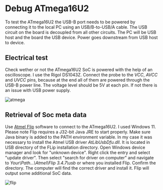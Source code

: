 # Debug ATmega16U2
To test the ATmega16U2 the USB-B port needs to be powered by connecting it to the local PC using an USB/B-to-USB/A cable. The USB circuit on the board is decoupled from all other circuits. The PC will be USB host and the board the USB device. Power goes downstream from USB host to device.
## Electrical test
Check wether or not the ATmega16U2 SoC is powered with the help of an oscilloscope. I use the Rigol DS1043Z. Connect the probe to the *VCC*, *AVCC* and *UVCC* pins, because at the end all of them are powered through the USB-B power line. The voltage level should be 5V at each pin. If not there is an issue with USB power supply.

![atmega](https://github.com/paulhaufe/farmduino-pcb-howto/blob/main/guides/atmega16u2.png)

## Retrieval of Soc meta data
Use [Atmel Flip](https://www.microchip.com/en-us/development-tool/flip) software to connect to the ATmega16U2. I used Windows 11. Please note Flip requires a J32-bit Java JRE to start properly. Make sure Java binary is added to the PATH environment variable. 
In my case it was necessary to install the Atmel USB driver *AtLibUsbDfu.dll*. It is located in USB directory of the FLip installation directory. Open Windows device manager and look for "unknown device". Right click the entry and select "update driver". Then select "search for driver on computer" and
navigate to *Your\Path\...\Atmel\Flip 3.4.7\usb* or where you installed Flip. Confirm the directory. The computer will find the correct driver and install it. Flip will output some additional SoC data.

![flip](https://github.com/paulhaufe/farmduino-pcb-howto/blob/main/guides/flip.png)